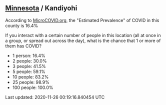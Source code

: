 
## [Minnesota](/united-states/minnesota) / Kandiyohi

According to [MicroCOVID.org](http://microcovid.org),
the "Estimated Prevalence" of COVID in this county is 16.4%

If you interact with a certain number of people in this location
(all at once in a group, or spread out across the day), what is the chance that
1 or more of them has COVID?

- 1 person: 16.4%
- 2 people: 30.0%
- 3 people: 41.5%
- 5 people: 59.1%
- 10 people: 83.2%
- 25 people: 98.9%
- 100 people: 100.0%

Last updated: 2020-11-26 00:19:16.840454 UTC

